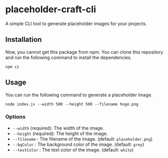 # placeholder-craft-cli
A simple CLI tool to generate placeholder images for your projects.

## Installation
Now, you cannot get this package from npm.
You can clone this repository and run the following command to install the dependencies.
```shell
npm ci
```

## Usage
You can run the following command to generate a placeholder image.
```shell
node index.js --width 500 --height 500 --filename hoge.png
```
### Options
- `--width` (required): The width of the image.
- `--height` (required): The height of the image.
- `--filename` : The filename of the image. (default: `placeholder.png`)
- `--bgColor` : The background color of the image. (default: `grey`)
- `--textColor` : The text color of the image. (default: `white`)
